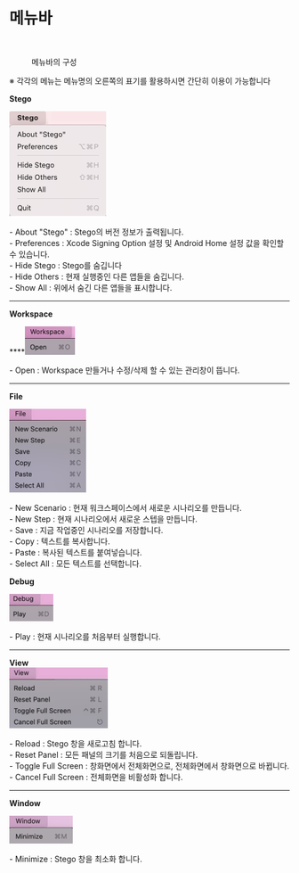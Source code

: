 # 메뉴바

<figure><img src="../.gitbook/assets/스크린샷 2022-05-16 오후 3.55.33.png" alt=""><figcaption><p>메뉴바의 구성</p></figcaption></figure>

※ 각각의 메뉴는 메뉴명의 오른쪽의 표기를 활용하시면 간단히 이용이 가능합니다

**Stego**

![](<../.gitbook/assets/image (205).png>)

\- About "Stego" : Stego의 버전 정보가 출력됩니다.\
\- Preferences : Xcode Signing Option 설정 및 Android Home 설정 값을 확인할 수 있습니다.\
\- Hide Stego : Stego를 숨깁니다                                                                                                                 \
\- Hide Others : 현재 실행중인 다른 앱들을 숨깁니다.                                                                                \
\- Show All : 위에서 숨긴 다른 앱들을 표시합니다.

****

**Workspace**

****![](<../.gitbook/assets/image (69).png>)

\- Open : Workspace 만들거나 수정/삭제 할 수 있는 관리창이 뜹니다.

****

**File**

![](<../.gitbook/assets/image (149).png>)

\- New Scenario : 현재 워크스페이스에서 새로운 시나리오를 만듭니다.\
\- New Step : 현재 시나리오에서 새로운 스텝을 만듭니다.\
\- Save : 지금 작업중인 시나리오를 저장합니다.\
\- Copy : 텍스트를 복사합니다.\
\- Paste : 복사된 텍스트를 붙여넣습니다.\
\- Select All : 모든 텍스트를 선택합니다.



**Debug**

![](<../.gitbook/assets/image (143).png>)

\- Play : 현재 시나리오를 처음부터 실행합니다.

****

**View**\
<img src="../.gitbook/assets/image (26).png" alt="" data-size="original">

\- Reload : Stego 창을 새로고침 합니다.\
\- Reset Panel : 모든 패널의 크기를 처음으로 되돌립니다.\
\- Toggle Full Screen : 창화면에서 전체화면으로, 전체화면에서 창화면으로 바뀝니다.\
\- Cancel Full Screen : 전체화면을 비활성화 합니다.

****

**Window**

![](<../.gitbook/assets/image (224).png>)

\- Minimize : Stego 창을 최소화 합니다.
